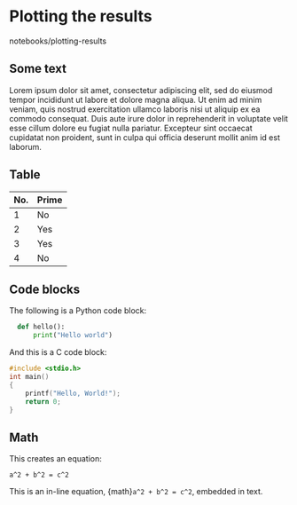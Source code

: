 # Plotting the results

notebooks/plotting-results

## Some text

Lorem ipsum dolor sit amet, consectetur adipiscing elit, sed do eiusmod
tempor incididunt ut labore et dolore magna aliqua. Ut enim ad minim veniam,
quis nostrud exercitation ullamco laboris nisi ut aliquip ex ea commodo
consequat. Duis aute irure dolor in reprehenderit in voluptate velit esse
cillum dolore eu fugiat nulla pariatur. Excepteur sint occaecat cupidatat non
proident, sunt in culpa qui officia deserunt mollit anim id est laborum.


## Table

| No.  |  Prime |
| ---- | ------ |
| 1    |  No    |
| 2    |  Yes   |
| 3    |  Yes   |
| 4    |  No    |



## Code blocks

The following is a Python code block:
```python
  def hello():
      print("Hello world")
```

And this is a C code block:
```c
#include <stdio.h>
int main()
{
    printf("Hello, World!");
    return 0;
}
```


## Math

This creates an equation:
```{math}
a^2 + b^2 = c^2
```

This is an in-line equation, {math}`a^2 + b^2 = c^2`, embedded in text.
